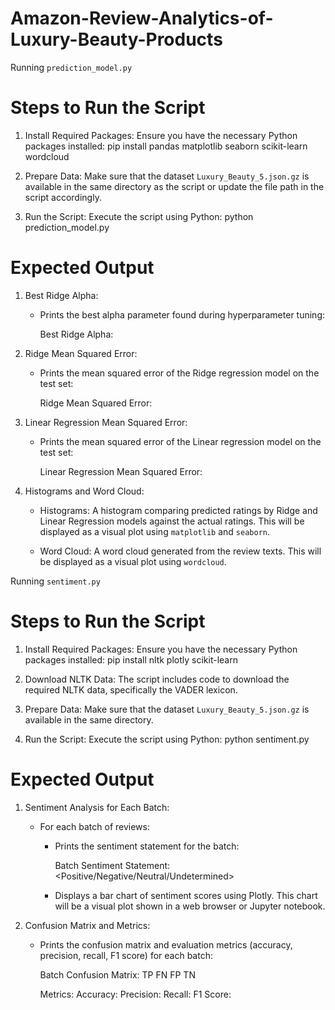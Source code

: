 # Amazon-Review-Analytics-of-Luxury-Beauty-Products
 Running `prediction_model.py`

# Steps to Run the Script

1. Install Required Packages:
   Ensure you have the necessary Python packages installed:
    pip install pandas matplotlib seaborn scikit-learn wordcloud
   

2. Prepare Data:
Make sure that the dataset `Luxury_Beauty_5.json.gz` is available in the same directory as the script or update the file path in the script accordingly.

3. Run the Script:
   Execute the script using Python:
   python prediction_model.py
   

# Expected Output

1. Best Ridge Alpha:
   - Prints the best alpha parameter found during hyperparameter tuning:
     
     Best Ridge Alpha: <value>
     

2. Ridge Mean Squared Error:
   - Prints the mean squared error of the Ridge regression model on the test set:
     
     Ridge Mean Squared Error: <value>
     

3. Linear Regression Mean Squared Error:
   - Prints the mean squared error of the Linear regression model on the test set:
     
     Linear Regression Mean Squared Error: <value>
     

4. Histograms and Word Cloud:
   - Histograms:
     A histogram comparing predicted ratings by Ridge and Linear Regression models against the actual ratings. This will be displayed as a visual plot using `matplotlib` and `seaborn`.

   - Word Cloud:
     A word cloud generated from the review texts. This will be displayed as a visual plot using `wordcloud`.

 Running `sentiment.py`

# Steps to Run the Script

1. Install Required Packages:
   Ensure you have the necessary Python packages installed:
      pip install nltk plotly scikit-learn
   

2. Download NLTK Data:
   The script includes code to download the required NLTK data, specifically the VADER lexicon.

3. Prepare Data:
   Make sure that the dataset `Luxury_Beauty_5.json.gz` is available in the same directory. 

4. Run the Script:
   Execute the script using Python:
   python sentiment.py
   

# Expected Output

1. Sentiment Analysis for Each Batch:
   - For each batch of reviews:
     - Prints the sentiment statement for the batch:
       
       Batch <number> Sentiment Statement: <Positive/Negative/Neutral/Undetermined>
       

     - Displays a bar chart of sentiment scores using Plotly. This chart will be a visual plot shown in a web browser or Jupyter notebook.

2. Confusion Matrix and Metrics:
   - Prints the confusion matrix and evaluation metrics (accuracy, precision, recall, F1 score) for each batch:
     
     Batch <number>
     Confusion Matrix:
     <TP> TP    <FN> FN
     <FP> FP    <TN> TN

     Metrics:
     Accuracy: <value>
     Precision: <value>
     Recall: <value>
     F1 Score: <value>
     
